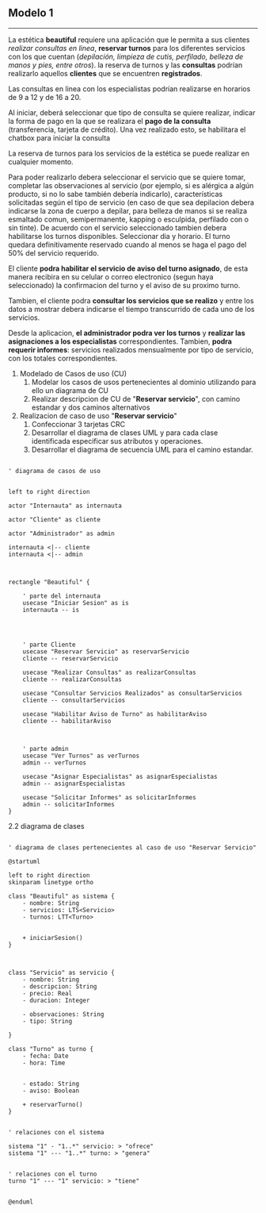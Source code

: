
## Modelo 1

----

La estética **beautiful** requiere una aplicación que le permita a sus clientes *realizar consultas en linea*, **reservar turnos** para los diferentes servicios con los que cuentan (*depilación, limpieza de cutis, perfilado, belleza de manos y pies, entre otros*). la reserva de turnos y las **consultas** podrían realizarlo aquellos **clientes** que se encuentren **registrados**.

Las consultas en linea  con los especialistas podrían realizarse en horarios de 9 a 12 y de 16 a 20.

Al iniciar, deberá seleccionar que tipo de consulta se quiere realizar, indicar la forma de pago en la que se realizara el **pago de la consulta** (transferencia, tarjeta de crédito). Una vez realizado esto, se habilitara el chatbox para iniciar la consulta

La reserva de turnos para los servicios de la estética se puede realizar en cualquier momento.

Para poder realizarlo debera seleccionar el servicio que se quiere tomar, completar las observaciones al servicio (por ejemplo, si es alérgica a algún producto, si no lo sabe también debería indicarlo), características solicitadas según el tipo de servicio (en caso de que sea depilacion debera indicarse la zona de cuerpo a depilar, para belleza de manos si se realiza esmaltado comun, semipermanente, kapping o esculpida, perfilado con o sin tinte). De acuerdo con el servicio seleccionado tambien debera habilitarse los turnos disponibles.
Seleccionar dia y horario. El turno quedara definitivamente reservado cuando al menos se haga el pago del 50% del servicio requerido.

El cliente **podra habilitar el servicio de aviso del turno asignado**, de esta manera recibira en su celular o correo electronico (segun haya seleccionado) la confirmacion del turno y el aviso de su proximo turno. 

Tambien, el cliente podra **consultar los servicios que se realizo** y entre los datos a mostrar debera indicarse el tiempo transcurrido de cada uno de los servicios.

Desde la aplicacion, **el administrador podra ver los turnos** y **realizar las asignaciones a los especialistas** correspondientes. 
Tambien, **podra requerir informes**: servicios realizados mensualmente por tipo de servicio, con los totales correspondientes.

1. Modelado de Casos de uso (CU)
	1. Modelar los casos de usos pertenecientes al dominio utilizando para ello un diagrama de CU
	2. Realizar descripcion de CU de "**Reservar servicio**", con camino estandar y dos caminos alternativos
2. Realizacion de caso de uso "**Reservar servicio**"
	1. Confeccionar 3 tarjetas CRC
	2. Desarrollar el diagrama de clases UML y para cada clase identificada especificar sus atributos y operaciones.
	3. Desarrollar el diagrama de secuencia UML para el camino estandar.


```plantuml

' diagrama de casos de uso


left to right direction

actor "Internauta" as internauta

actor "Cliente" as cliente

actor "Administrador" as admin

internauta <|-- cliente
internauta <|-- admin



rectangle "Beautiful" {

    ' parte del internauta
    usecase "Iniciar Sesion" as is
    internauta -- is




    ' parte Cliente
    usecase "Reservar Servicio" as reservarServicio
    cliente -- reservarServicio

    usecase "Realizar Consultas" as realizarConsultas
    cliente -- realizarConsultas

    usecase "Consultar Servicios Realizados" as consultarServicios
    cliente -- consultarServicios

    usecase "Habilitar Aviso de Turno" as habilitarAviso
    cliente -- habilitarAviso



    ' parte admin
    usecase "Ver Turnos" as verTurnos
    admin -- verTurnos

    usecase "Asignar Especialistas" as asignarEspecialistas
    admin -- asignarEspecialistas

    usecase "Solicitar Informes" as solicitarInformes
    admin -- solicitarInformes
}

```


2.2 diagrama de clases

```plantuml

' diagrama de clases pertenecientes al caso de uso "Reservar Servicio"

@startuml

left to right direction
skinparam linetype ortho

class "Beautiful" as sistema {
    - nombre: String
    - servicios: LTS<Servicio>
    - turnos: LTT<Turno>


    + iniciarSesion()
}



class "Servicio" as servicio {
    - nombre: String
    - descripcion: String
    - precio: Real
    - duracion: Integer

    - observaciones: String
    - tipo: String

}

class "Turno" as turno {
    - fecha: Date
    - hora: Time


    - estado: String
    - aviso: Boolean
   
    + reservarTurno()
}


' relaciones con el sistema

sistema "1" - "1..*" servicio: > "ofrece"
sistema "1" --- "1..*" turno: > "genera"


' relaciones con el turno
turno "1" --- "1" servicio: > "tiene"


@enduml
```
